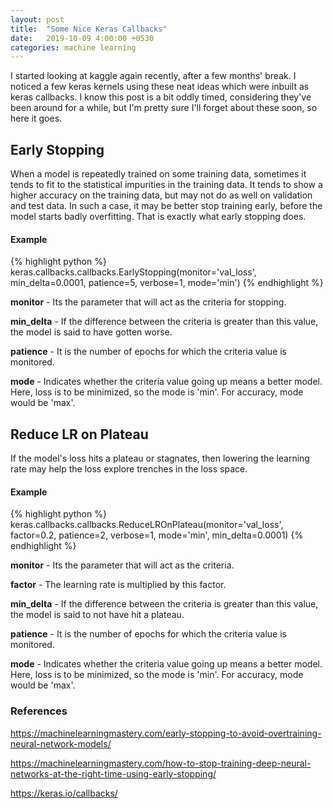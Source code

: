 ```yaml
---
layout: post
title:  "Some Nice Keras Callbacks"
date:   2019-10-09 4:00:00 +0530
categories: machine learning
---
```

I started looking at kaggle again recently, after a few months' break. I noticed a few keras kernels using these neat ideas which were inbuilt as keras callbacks. I know this post is a bit oddly timed, considering they've been around for a while, but I'm pretty sure I'll forget about these soon, so here it goes.

## Early Stopping

When a model is repeatedly trained on some training data, sometimes it tends to fit to the statistical impurities in the training data. It tends to show a higher accuracy on the training data, but may not do as well on validation and test data. In such a case, it may be better stop training early, before the model starts badly overfitting. That is exactly what early stopping does.

#### Example

{% highlight python %}
keras.callbacks.callbacks.EarlyStopping(monitor='val_loss', min_delta=0.0001, patience=5, verbose=1, mode='min')
{% endhighlight %}

**monitor** - Its the parameter that will act as the criteria for stopping.

**min_delta** - If the difference between the criteria is greater than this value, the model is said to have gotten worse.

**patience** - It is the number of epochs for which the criteria value is monitored.

**mode** - Indicates whether the criteria value going up means a better model. Here, loss is to be minimized, so the mode is 'min'. For accuracy, mode would be 'max'.

## Reduce LR on Plateau

If the model's loss hits a plateau or stagnates, then lowering the learning rate may help the loss explore trenches in the loss space.

#### Example
{% highlight python %}
keras.callbacks.callbacks.ReduceLROnPlateau(monitor='val_loss', factor=0.2, patience=2, verbose=1, mode='min', min_delta=0.0001)
{% endhighlight %}

**monitor** - Its the parameter that will act as the criteria.

**factor** - The learning rate is multiplied by this factor.

**min_delta** - If the difference between the criteria is greater than this value, the model is said to not have hit a plateau.

**patience** - It is the number of epochs for which the criteria value is monitored.

**mode** - Indicates whether the criteria value going up means a better model. Here, loss is to be minimized, so the mode is 'min'. For accuracy, mode would be 'max'.

### References

<https://machinelearningmastery.com/early-stopping-to-avoid-overtraining-neural-network-models/>

<https://machinelearningmastery.com/how-to-stop-training-deep-neural-networks-at-the-right-time-using-early-stopping/>

<https://keras.io/callbacks/>